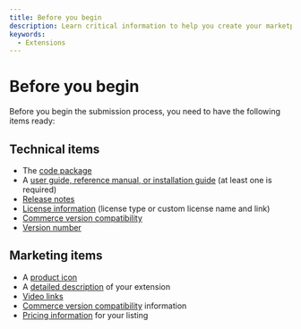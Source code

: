 ```yaml
---
title: Before you begin
description: Learn critical information to help you create your marketplace listing.
keywords:
  - Extensions
---
```


# Before you begin

Before you begin the submission process, you need to have the following items ready:

## Technical items

-  The [code package](technical-review-guidelines.md)
-  A [user guide, reference manual, or installation guide](content.md) (at least one is required)
-  [Release notes](submit-for-technical-review.md)
-  [License information](submit-for-technical-review.md) (license type or custom license name and link)
-  [Commerce version compatibility](extension-version.md)
-  [Version number](extension-version.md)

## Marketing items

-  A [product icon](submit-for-marketing-review.md)
-  A [detailed description](content.md) of your extension
-  [Video links](submit-for-marketing-review.md)
-  [Commerce version compatibility](submit-for-marketing-review.md) information
-  [Pricing information](submit-for-marketing-review.md) for your listing
